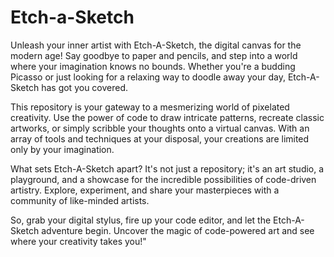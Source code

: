# Etch-a-Sketch
Unleash your inner artist with Etch-A-Sketch, the digital canvas for the modern age! Say goodbye to paper and pencils, and step into a world where your imagination knows no bounds. Whether you're a budding Picasso or just looking for a relaxing way to doodle away your day, Etch-A-Sketch has got you covered.

This repository is your gateway to a mesmerizing world of pixelated creativity. Use the power of code to draw intricate patterns, recreate classic artworks, or simply scribble your thoughts onto a virtual canvas. With an array of tools and techniques at your disposal, your creations are limited only by your imagination.

What sets Etch-A-Sketch apart? It's not just a repository; it's an art studio, a playground, and a showcase for the incredible possibilities of code-driven artistry. Explore, experiment, and share your masterpieces with a community of like-minded artists.

So, grab your digital stylus, fire up your code editor, and let the Etch-A-Sketch adventure begin. Uncover the magic of code-powered art and see where your creativity takes you!"
